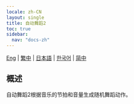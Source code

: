 ```yaml
---
locale: zh-CN
layout: single
title: 自动舞蹈2
toc: true
sidebar:
  nav: "docs-zh"
---
```

[Eng](/dancexr/features/autodance2) | [繁中](/tw/dancexr/features/autodance2) | [日本語](/jp/dancexr/features/autodance2) | [한국어](/kr/dancexr/features/autodance2) | [简中](/zh/dancexr/features/autodance2)


## 概述
自动舞蹈2根据音乐的节拍和音量生成随机舞蹈动作。